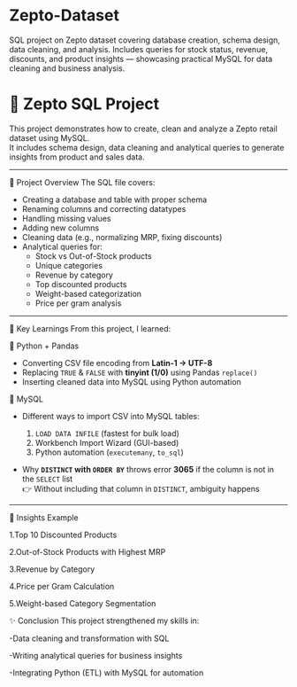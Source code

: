 # Zepto-Dataset
SQL project on Zepto dataset covering database creation, schema design, data cleaning, and analysis. Includes queries for stock status, revenue, discounts, and product insights — showcasing practical MySQL for data cleaning and business analysis.
# 🛒 Zepto SQL Project

This project demonstrates how to create, clean and analyze a Zepto retail dataset using MySQL.  
It includes schema design, data cleaning and analytical queries to generate insights from product and sales data.

---

📂 Project Overview
The SQL file covers:
  - Creating a database and table with proper schema
  - Renaming columns and correcting datatypes
  - Handling missing values
  - Adding new columns
  - Cleaning data (e.g., normalizing MRP, fixing discounts)
- Analytical queries for:
  - Stock vs Out-of-Stock products
  - Unique categories
  - Revenue by category
  - Top discounted products
  - Weight-based categorization
  - Price per gram analysis

---

📖 Key Learnings
From this project, I learned:

🔹 Python + Pandas
  - Converting CSV file encoding from **Latin-1 → UTF-8**  
  - Replacing `TRUE` & `FALSE` with **tinyint (1/0)** using Pandas `replace()`  
  - Inserting cleaned data into MySQL using Python automation  

🔹 MySQL
- Different ways to import CSV into MySQL tables:
    1. `LOAD DATA INFILE` (fastest for bulk load)  
    2. Workbench Import Wizard (GUI-based)  
    3. Python automation (`executemany`, `to_sql`)
      
- Why **`DISTINCT` with `ORDER BY`** throws error **3065** if the column is not in the `SELECT` list  
  👉 Without including that column in `DISTINCT`, ambiguity happens  

---

📌 Insights Example

1.Top 10 Discounted Products

2.Out-of-Stock Products with Highest MRP

3.Revenue by Category

4.Price per Gram Calculation

5.Weight-based Category Segmentation

✨ Conclusion
This project strengthened my skills in:

-Data cleaning and transformation with SQL

-Writing analytical queries for business insights

-Integrating Python (ETL) with MySQL for automation

